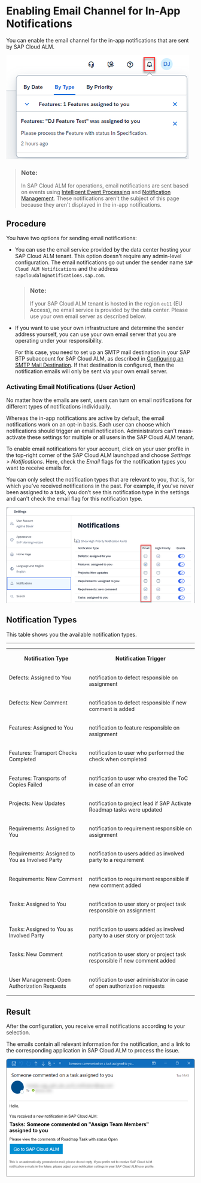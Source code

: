 <!-- loiofbd50d1ee4694e4eb1e94e387a28ec7f -->

# Enabling Email Channel for In-App Notifications

You can enable the email channel for the in-app notifications that are sent by SAP Cloud ALM.

![](images/Screenshot_Enabling_Email_Channel_for_SAP_Cloud_ALM_In-app_Notifications_1_d147bf0.png)

> ### Note:  
> In SAP Cloud ALM for operations, email notifications are sent based on events using [Intelligent Event Processing](https://help.sap.com/docs/cloud-alm/applicationhelp/intelligent-event-processing) and [Notification Management](https://help.sap.com/docs/cloud-alm/applicationhelp/notification-management). These notifications aren't the subject of this page because they aren't displayed in the in-app notifications.



<a name="loiofbd50d1ee4694e4eb1e94e387a28ec7f__section_sxg_srj_5bc"/>

## Procedure

You have two options for sending email notifications:

-   You can use the email service provided by the data center hosting your SAP Cloud ALM tenant. This option doesn't require any admin-level configuration. The email notifications go out under the sender name `SAP Cloud ALM Notifications` and the address `sapcloudalm@notifications.sap.com`.

    > ### Note:  
    > If your SAP Cloud ALM tenant is hosted in the region `eu11` \(EU Access\), no email service is provided by the data center. Please use your own email server as described below.

-   If you want to use your own infrastructure and determine the sender address yourself, you can use your own email server that you are operating under your responsibility.

    For this case, you need to set up an SMTP mail destination in your SAP BTP subaccount for SAP Cloud ALM, as described in [Configuring an SMTP Mail Destination](https://help.sap.com/docs/build-work-zone-standard-edition/sap-build-work-zone-standard-edition/configuring-smtp-mail-destination). If that destination is configured, then the notification emails will only be sent via your own email server.




### Activating Email Notifications \(User Action\)

No matter how the emails are sent, users can turn on email notifications for different types of notifications individually.

Whereas the in-app notifications are active by default, the email notifications work on an opt-in basis. Each user can choose which notifications should trigger an email notification. Administrators can't mass-activate these settings for multiple or all users in the SAP Cloud ALM tenant.

To enable email notifications for your account, click on your user profile in the top-right corner of the SAP Cloud ALM launchpad and choose *Settings* \> *Notifications*. Here, check the *Email* flags for the notification types you want to receive emails for.

You can only select the notification types that are relevant to you, that is, for which you've received notifications in the past. For example, if you've never been assigned to a task, you don’t see this notification type in the settings and can't check the email flag for this notification type.

![](images/Screenshot_Enabling_Email_Channel_for_SAP_Cloud_ALM_In-app_Notifications_2_2feae19.png)



<a name="loiofbd50d1ee4694e4eb1e94e387a28ec7f__section_zmf_cfd_kfc"/>

## Notification Types

This table shows you the available notification types.

****


<table>
<tr>
<th valign="top">

Notification Type

</th>
<th valign="top">

Notification Trigger

</th>
</tr>
<tr>
<td valign="top">

Defects: Assigned to You

</td>
<td valign="top">

notification to defect responsible on assignment

</td>
</tr>
<tr>
<td valign="top">

Defects: New Comment

</td>
<td valign="top">

notification to defect responsible if new comment is added

</td>
</tr>
<tr>
<td valign="top">

Features: Assigned to You

</td>
<td valign="top">

notification to feature responsible on assignment

</td>
</tr>
<tr>
<td valign="top">

Features: Transport Checks Completed

</td>
<td valign="top">

notification to user who performed the check when completed

</td>
</tr>
<tr>
<td valign="top">

Features: Transports of Copies Failed

</td>
<td valign="top">

notification to user who created the ToC in case of an error

</td>
</tr>
<tr>
<td valign="top">

Projects: New Updates

</td>
<td valign="top">

notification to project lead if SAP Activate Roadmap tasks were updated

</td>
</tr>
<tr>
<td valign="top">

Requirements: Assigned to You

</td>
<td valign="top">

notification to requirement responsible on assignment

</td>
</tr>
<tr>
<td valign="top">

Requirements: Assigned to You as Involved Party

</td>
<td valign="top">

notification to users added as involved party to a requirement

</td>
</tr>
<tr>
<td valign="top">

Requirements: New Comment

</td>
<td valign="top">

notification to requirement responsible if new comment added

</td>
</tr>
<tr>
<td valign="top">

Tasks: Assigned to You

</td>
<td valign="top">

notification to user story or project task responsible on assignment

</td>
</tr>
<tr>
<td valign="top">

Tasks: Assigned to You as Involved Party

</td>
<td valign="top">

notification to users added as involved party to a user story or project task

</td>
</tr>
<tr>
<td valign="top">

Tasks: New Comment

</td>
<td valign="top">

notification to user story or project task responsible if new comment added

</td>
</tr>
<tr>
<td valign="top">

User Management: Open Authorization Requests

</td>
<td valign="top">

notification to user administrator in case of open authorization requests

</td>
</tr>
</table>



<a name="loiofbd50d1ee4694e4eb1e94e387a28ec7f__section_tyw_d5b_kbc"/>

## Result

After the configuration, you receive email notifications according to your selection.

The emails contain all relevant information for the notification, and a link to the corresponding application in SAP Cloud ALM to process the issue.

![](images/Screenshot_Enabling_Email_Channel_for_SAP_Cloud_ALM_In-app_Notifications_3_fe2a9de.png)

